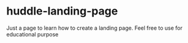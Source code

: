 # huddle-landing-page
Just a page to learn how to create a landing page. 
Feel free to use for educational purpose
